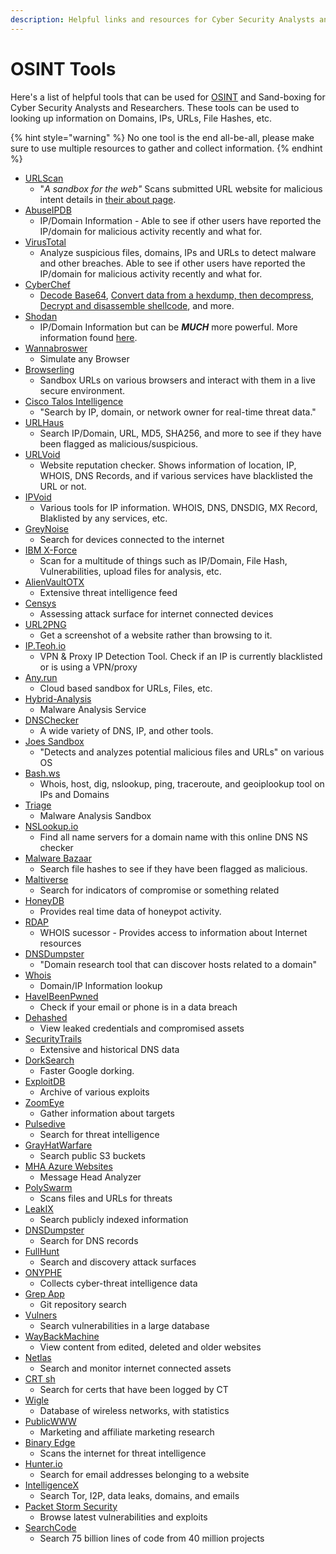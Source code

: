 ```yaml
---
description: Helpful links and resources for Cyber Security Analysts and Researchers
---
```


# OSINT Tools

Here's a list of helpful tools that can be used for [OSINT](./) and Sand-boxing for Cyber Security Analysts and Researchers. These tools can be used to looking up information on Domains, IPs, URLs, File Hashes, etc.

{% hint style="warning" %}
No one tool is the end all-be-all, please make sure to use multiple resources to gather and collect information.
{% endhint %}

* [URLScan](https://urlscan.io/)
  * "_A sandbox for the web"_ Scans submitted URL website for malicious intent details in [their about page](https://urlscan.io/about/).
* [AbuseIPDB](https://www.abuseipdb.com/)
  * IP/Domain Information - Able to see if other users have reported the IP/domain for malicious activity recently and what for.
* [VirusTotal](https://www.virustotal.com/gui/home/upload)
  * Analyze suspicious files, domains, IPs and URLs to detect malware and other breaches. Able to see if other users have reported the IP/domain for malicious activity recently and what for.
* [CyberChef](https://gchq.github.io/CyberChef/)
  * [Decode Base64](https://icyberchef.com/#recipe=From\_Base64\('A-Za-z0-9%2B/%3D',true\)\&input=U0dGamF5QjBhR1VnVUd4aGJtVjBJUT09), [Convert data from a hexdump, then decompress](https://icyberchef.com/#recipe=From\_Hexdump\(\)Gunzip\(\)\&input=MDAwMDAwMDAgIDFmIDhiIDA4IDAwIDEyIGJjIGYzIDU3IDAwIGZmIDBkIGM3IGMxIDA5IDAwIDIwICB8Li4uLi6881cu/y7HwS4uIHwKMDAwMDAwMTAgIDA4IDA1IGQwIDU1IGZlIDA0IDJkIGQzIDA0IDFmIGNhIDhjIDQ0IDIxIDViIGZmICB8Li7QVf4uLdMuLsouRCFb/3wKMDAwMDAwMjAgIDYwIGM3IGQ3IDAzIDE2IGJlIDQwIDFmIDc4IDRhIDNmIDA5IDg5IDBiIDlhIDdkICB8YMfXLi6%2BQC54Sj8uLi4ufXwKMDAwMDAwMzAgIDRlIGM4IDRlIDZkIDA1IDFlIDAxIDhiIDRjIDI0IDAwIDAwIDAwICAgICAgICAgICB8TshObS4uLi5MJC4uLnw), [Decrypt and disassemble shellcode](https://icyberchef.com/#recipe=RC4\(%7B'option':'UTF8','string':'secret'%7D,'Hex','Hex'\)Disassemble\_x86\('64','Full%20x86%20architecture',16,0,true,true\)\&input=MjFkZGQyNTQwMTYwZWU2NWZlMDc3NzEwM2YyYTM5ZmJlNWJjYjZhYTBhYWJkNDE0ZjkwYzZjYWY1MzEyNzU0YWY3NzRiNzZiM2JiY2QxOTNjYjNkZGZkYmM1YTI2NTMzYTY4NmI1OWI4ZmVkNGQzODBkNDc0NDIwMWFlYzIwNDA1MDcxMzhlMmZlMmIzOTUwNDQ2ZGIzMWQyYmM2MjliZTRkM2YyZWIwMDQzYzI5M2Q3YTVkMjk2MmMwMGZlNmRhMzAwNzJkOGM1YTZiNGZlN2Q4NTlhMDQwZWVhZjI5OTczMzYzMDJmNWEwZWMxOQ), and more.
* [Shodan](https://www.shodan.io/)
  * IP/Domain Information but can be _**MUCH**_ more powerful. More information found [here](shodan.md).
* [Wannabroswer](https://www.wannabrowser.net/)
  * Simulate any Browser
* [Browserling](https://www.browserling.com/)
  * Sandbox URLs on various browsers and interact with them in a live secure environment.
* [Cisco Talos Intelligence](https://talosintelligence.com/)
  * "Search by IP, domain, or network owner for real-time threat data."
* [URLHaus](https://urlhaus.abuse.ch/)
  * Search IP/Domain, URL, MD5, SHA256, and more to see if they have been flagged as malicious/suspicious.
* [URLVoid](https://www.urlvoid.com/)
  * Website reputation checker. Shows information of location, IP, WHOIS, DNS Records, and if various services have blacklisted the URL or not.
* [IPVoid](https://www.ipvoid.com/)
  * Various tools for IP information. WHOIS, DNS, DNSDIG, MX Record, Blaklisted by any services, etc.
* [GreyNoise](https://viz.greynoise.io/)
  * Search for devices connected to the internet
* [IBM X-Force](https://exchange.xforce.ibmcloud.com/)
  * Scan for a multitude of things such as IP/Domain, File Hash, Vulnerabilities, upload files for analysis, etc.
* [AlienVaultOTX](https://otx.alienvault.com/)
  * Extensive threat intelligence feed
* [Censys](https://search.censys.io/)
  * Assessing attack surface for internet connected devices
* [URL2PNG](https://www.url2png.com/)
  * Get a screenshot of a website rather than browsing to it.
* [IP.Teoh.io](https://ip.teoh.io/vpn-detection)
  * VPN & Proxy IP Detection Tool. Check if an IP is currently blacklisted or is using a VPN/proxy
* [Any.run](https://any.run/)
  * Cloud based sandbox for URLs, Files, etc.
* [Hybrid-Analysis](https://hybrid-analysis.com/)
  * Malware Analysis Service
* [DNSChecker](https://dnschecker.org/all-tools.php)
  * A wide variety of DNS, IP, and other tools.
* [Joes Sandbox](https://www.joesandbox.com/)
  * "Detects and analyzes potential malicious files and URLs" on various OS
* [Bash.ws](https://bash.ws/)
  * Whois, host, dig, nslookup, ping, traceroute, and geoiplookup tool on IPs and Domains
* [Triage](https://tria.ge/)
  * Malware Analysis Sandbox
* [NSLookup.io](https://www.nslookup.io/ns-lookup/)
  * Find all name servers for a domain name with this online DNS NS checker
* [Malware Bazaar](https://bazaar.abuse.ch/)
  * Search file hashes to see if they have been flagged as malicious.
* [Maltiverse](https://maltiverse.com/collection)
  * Search for indicators of compromise or something related
* [HoneyDB](https://honeydb.io/)
  * Provides real time data of honeypot activity.
* [RDAP](https://client.rdap.org/)
  * WHOIS sucessor - Provides access to information about Internet resources
* [DNSDumpster](https://dnsdumpster.com/)
  * "Domain research tool that can discover hosts related to a domain"
* [Whois](https://www.whois.com/whois)
  * Domain/IP Information lookup
* [HaveIBeenPwned](https://haveibeenpwned.com/?ref=websitehunt)
  * Check if your email or phone is in a data breach
* [Dehashed](https://dehashed.com/)
  * View leaked credentials and compromised assets
* [SecurityTrails](https://securitytrails.com/dns-trails)
  * Extensive and historical DNS data
* [DorkSearch](https://dorksearch.com/)
  * Faster Google dorking.
* [ExploitDB](https://www.exploit-db.com/)
  * Archive of various exploits
* [ZoomEye](https://www.zoomeye.org/)
  * Gather information about targets
* [Pulsedive](https://pulsedive.com/)
  * Search for threat intelligence
* [GrayHatWarfare](https://grayhatwarfare.com/)
  * Search public S3 buckets
* [MHA Azure Websites](https://mha.azurewebsites.net/)
  * Message Head Analyzer
* [PolySwarm](https://polyswarm.network/)
  * Scans files and URLs for threats
* [LeakIX](https://leakix.net/)
  * Search publicly indexed information
* [DNSDumpster](https://dnsdumpster.com/)
  * Search for DNS records
* [FullHunt](https://fullhunt.io/)
  * Search and discovery attack surfaces
* [ONYPHE](https://www.onyphe.io/)
  * Collects cyber-threat intelligence data
* [Grep App](https://grep.app/)
  * Git repository search
* [Vulners](https://vulners.com/search)
  * Search vulnerabilities in a large database
* [WayBackMachine](https://web.archive.org/)
  * View content from edited, deleted and older websites
* [Netlas](https://app.netlas.io/host/)
  * Search and monitor internet connected assets
* [CRT sh](https://crt.sh/)
  * Search for certs that have been logged by CT
* [Wigle](https://wigle.net/)
  * Database of wireless networks, with statistics
* [PublicWWW](https://publicwww.com/)
  * Marketing and affiliate marketing research
* [Binary Edge](https://www.binaryedge.io/)
  * Scans the internet for threat intelligence
* [Hunter.io](https://hunter.io/)
  * Search for email addresses belonging to a website
* [IntelligenceX](https://intelx.io/)
  * Search Tor, I2P, data leaks, domains, and emails
* [Packet Storm Security](https://packetstormsecurity.com/)
  * Browse latest vulnerabilities and exploits
* [SearchCode](https://searchcode.com/)
  * Search 75 billion lines of code from 40 million projects
